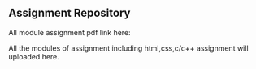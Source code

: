 ## Assignment Repository
All module assignment pdf link here:



All the modules of assignment including html,css,c/c++ assignment will uploaded here.